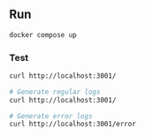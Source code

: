 

## Run

```bash
docker compose up
```


### Test

```bash
curl http://localhost:3001/

# Generate regular logs
curl http://localhost:3001/

# Generate error logs
curl http://localhost:3001/error



```
